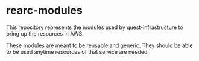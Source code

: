 # rearc-modules

This repository represents the modules used by quest-infrastructure to bring up the resources in AWS.

These modules are meant to be reusable and generic. They should be able to be used anytime resources of that service are needed.